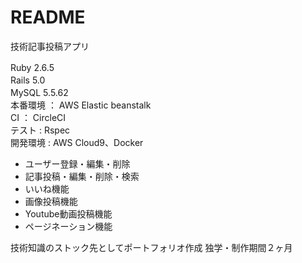 # README

技術記事投稿アプリ

Ruby 2.6.5　<br>
Rails 5.0　<br>
MySQL 5.5.62　<br>
本番環境 ： AWS Elastic beanstalk　<br>
CI ： CircleCI　<br>
テスト : Rspec　<br>
開発環境 : AWS Cloud9、Docker　<br>

<ul>
 <li>ユーザー登録・編集・削除
 <li>記事投稿・編集・削除・検索
 <li>いいね機能
 <li>画像投稿機能
 <li>Youtube動画投稿機能
 <li>ページネーション機能
</ul>

技術知識のストック先としてポートフォリオ作成
独学・制作期間２ヶ月

